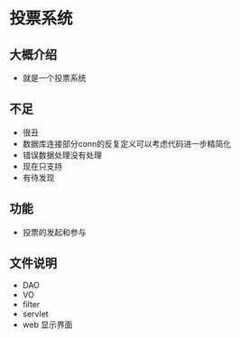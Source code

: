 # 投票系统

## 大概介绍

- 就是一个投票系统

## 不足

- 很丑
- 数据库连接部分conn的反复定义可以考虑代码进一步精简化
- 错误数据处理没有处理
- 现在只支持
- 有待发现

## 功能

- 投票的发起和参与

## 文件说明

- DAO
- VO
- filter
- servlet  
- web 显示界面